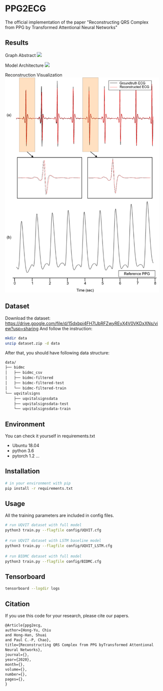 # PPG2ECG
The official implementation of the paper "Reconstructing QRS Complex from PPG by Transformed Attentional Neural Networks"

## Results
Graph Abstract
![](doc/imgs/chiu1.png)

Model Architecture
![](doc/imgs/chiu2.png)

Reconstruction Visualization
![](doc/imgs/chiu4.png)

## Dataset
Download the dataset:
https://drive.google.com/file/d/15dxbpi4FH7lJbRFZwyREyX4V0VKDxXNs/view?usp=sharing
And follow the instruction:
```bash
mkdir data
unzip dataset.zip -d data
```
After that, you should have following data structure:
```bash
data/
├── bidmc
│   ├── bidmc_csv
│   ├── bidmc-filtered
│   ├── bidmc-filtered-test
│   └── bidmc-filtered-train
└── uqvitalsigns
    ├── uqvitalsignsdata
    ├── uqvitalsignsdata-test
    └── uqvitalsignsdata-train
```

## Environment
You can check it yourself in requirements.txt
- Ubuntu 18.04
- python 3.6
- pytorch 1.2
...

## Installation
```bash
# in your environment with pip
pip install -r requirements.txt
```

## Usage
All the training parameters are included in config files.
```bash
# run UQVIT dataset with full model
python3 train.py --flagfile config/UQVIT.cfg

# run UQVIT dataset with LSTM baseline model
python3 train.py --flagfile config/UQVIT_LSTM.cfg

# run BIDMC dataset with full model
python3 train.py --flagfile config/BIDMC.cfg
```

## Tensorboard
```bash
tensorboard --logdir logs
```

## Citation
If you use this code for your research, please cite our papers.
```
@Article{ppg2ecg,
author={Hong-Yu, Chiu
and Hong-Han, Shuai
and Paul C.-P, Chao},
title={Reconstructing QRS Complex from PPG byTransformed Attentional Neural Networks},
journal={},
year={2020},
month={},
volume={},
number={},
pages={},
}
```